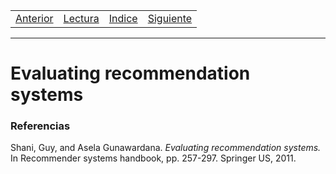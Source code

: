 <table><tr><td>
  <a href="./Blog05.md">Anterior</a>
</td><td>
  <a href="./Lecturas/Blog06.pdf">Lectura</a>
</td><td>
  <a href="./README.md">Indice</a>
</td><td>
  <a href="./Blog07.md">Siguiente</a>
</td></tr></table>

***

# Evaluating recommendation systems

### Referencias

Shani, Guy, and Asela Gunawardana. _Evaluating recommendation systems._ In Recommender systems handbook, pp. 257-297. Springer US, 2011.
